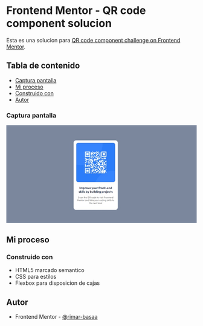 # Frontend Mentor - QR code component solucion

Esta es una solucion para [QR code component challenge on Frontend Mentor](https://www.frontendmentor.io/challenges/qr-code-component-iux_sIO_H). 

## Tabla de contenido

- [Captura pantalla](#captura-pantalla)
- [Mi proceso](#mi-proceso)
 - [Construido con](#construido-con)  
- [Autor](#autor)

### Captura pantalla

![](./images/screenshot-qrcode.jpg)


## Mi proceso

### Construido con

- HTML5 marcado semantico
- CSS para estilos
- Flexbox para disposicion de cajas


## Autor

- Frontend Mentor - [@rimar-basaa](https://www.frontendmentor.io/profile/rimar-basaa)


